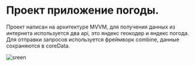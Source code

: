 # Проект приложение погоды.
Проект написан на архитектуре MVVM, для получения данных из интернета используется два api, это яндекс геокодер и яндекс погода. Для отправки запросов используется фреймворк combine, данные сохраняются в coreData.

![sreen](https://github.com/Berendei75405/WeatherApp/assets/82874611/16a7683e-f54a-4e2d-a38c-cb97d80dfbf2)
